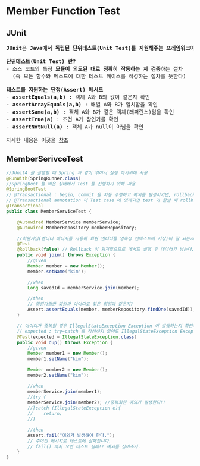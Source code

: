 # Member Function Test
## JUnit
<pre>
<b>JUnit</b>은 <b>Java에서 독립된 단위테스트(Unit Test)를 지원해주는 프레임워크</b>이다.

<b>단위테스트(Unit Test) 란?</b>
- 소스 코드의 특정 <b>모듈이 의도된 대로 정확히 작동하는 지 검증</b>하는 절차
  (즉 모든 함수와 메소드에 대한 테스트 케이스를 작성하는 절차를 뜻한다)

<b>테스트를 지원하는 단정(Assert) 메서드</b>
- <b>assertEquals(a,b)</b> : 객체 A와 B의 값이 같은지 확인 
- <b>assertArrayEquals(a,b)</b> : 배열 A와 B가 일치함을 확인
- <b>assertSame(a,b)</b> : 객체 A와 B가 같은 객체(래퍼런스)임을 확인
- <b>assertTrue(a)</b> : 조건 A가 참인가를 확인
- <b>assertNotNull(a)</b> : 객체 A가 null이 아님을 확인

자세한 내용은 이곳을 <a href="https://junit.org/junit4/javadoc/4.13/org/junit/Assert.html">참조</a>
</pre>
## MemberSerivceTest
```java
//JUnit4 을 실행할 때 Spring 과 같이 엮어서 실행 하기위해 사용
@RunWith(SpringRunner.class)
//SpringBoot 를 띄운 상태에서 Test 를 진행하기 위해 사용
@SpringBootTest
// @Transactional : begin, commit 을 자동 수행하고 예외를 발생시키면, rollback 처리를 자동 수행해준다.
// @Transactional annotation 이 Test case 에 있게되면 test 가 끝날 때 rollback 을 시킨다.
@Transactional
public class MemberServiceTest {

    @Autowired MemberService memberService;
    @Autowired MemberRepository memberRepository;

    //회원가입(엔티티 매니저를 사용해 회원 엔티티를 영속성 컨텍스트에 저장)이 잘 되는지 확인하는 TestCase
    @Test
    @Rollback(false) // Rollback 이 되지않으므로 메서드 실행 후 데이터가 남는다.
    public void join() throws Exception {
        //given
        Member member = new Member();
        member.setName("kim");

        //when
        Long savedId = memberService.join(member);

        //then
        // 회원가입한 회원과 아이디로 찾은 회원과 같은지?
        Assert.assertEquals(member, memberRepository.findOne(savedId));
    }

    // 아이디가 중복일 경우 IllegalStateException Exception 이 발생하는지 확인하는 TestCase
    // expected : try~catch 를 작성하지 않아도 IllegalStateException Exception 이 발생히면 테스트 성공
    @Test(expected = IllegalStateException.class)
    public void dup() throws Exception {
        //given
        Member member1 = new Member();
        member1.setName("kim");

        Member member2 = new Member();
        member2.setName("kim");

        //when
        memberService.join(member1);
        //try {
        memberService.join(member2); //중복회원 예외가 발생한다!!
        //}catch (IllegalStateException e){
        //    return;
        //}

        //then
        Assert.fail("예외가 발생해야 한다.");
        // 주어진 메시지로 테스트에 실패합니다.
        // fail() 까지 오면 테스트 실패!! 예외를 잡아주자.
    }
}
```
